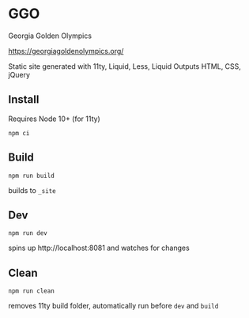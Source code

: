 # GGO

Georgia Golden Olympics

https://georgiagoldenolympics.org/

Static site generated with 11ty, Liquid, Less, Liquid
Outputs HTML, CSS, jQuery


## Install
Requires Node 10+ (for 11ty)
```
npm ci
```


## Build
```
npm run build
```
builds to `_site`


## Dev
```
npm run dev
```
spins up http://localhost:8081 and watches for changes


## Clean
```
npm run clean
```
removes 11ty build folder, automatically run before `dev` and `build`
